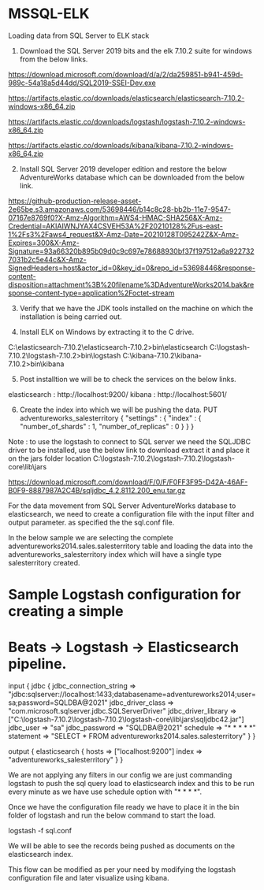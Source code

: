 # MSSQL-ELK
Loading data from SQL Server to ELK stack

1. Download the SQL Server 2019 bits and the elk 7.10.2 suite for windows from the below links.

https://download.microsoft.com/download/d/a/2/da259851-b941-459d-989c-54a18a5d44dd/SQL2019-SSEI-Dev.exe

https://artifacts.elastic.co/downloads/elasticsearch/elasticsearch-7.10.2-windows-x86_64.zip

https://artifacts.elastic.co/downloads/logstash/logstash-7.10.2-windows-x86_64.zip

https://artifacts.elastic.co/downloads/kibana/kibana-7.10.2-windows-x86_64.zip

2. Install SQL Server 2019 developer edition and restore the below AdventureWorks database which can be downloaded from the below link.

https://github-production-release-asset-2e65be.s3.amazonaws.com/53698446/b14c8c28-bb2b-11e7-9547-07167e8769f0?X-Amz-Algorithm=AWS4-HMAC-SHA256&X-Amz-Credential=AKIAIWNJYAX4CSVEH53A%2F20210128%2Fus-east-1%2Fs3%2Faws4_request&X-Amz-Date=20210128T095242Z&X-Amz-Expires=300&X-Amz-Signature=93a66320b895b09d0c9c697e78688930bf37f197512a6a9227327031b2c5e44c&X-Amz-SignedHeaders=host&actor_id=0&key_id=0&repo_id=53698446&response-content-disposition=attachment%3B%20filename%3DAdventureWorks2014.bak&response-content-type=application%2Foctet-stream

3. Verify that we have the JDK tools installed on the machine on which the installation is being carried out.

4. Install ELK on Windows by extracting it to the C drive.

C:\elasticsearch-7.10.2\elasticsearch-7.10.2>bin\elasticsearch
C:\logstash-7.10.2\logstash-7.10.2>bin\logstash
C:\kibana-7.10.2\kibana-7.10.2>bin\kibana

5. Post installtion we will be to check the services on the below links.

elasticsearch : http://localhost:9200/
kibana : http://localhost:5601/

6. Create the index into which we will be pushing the data.
PUT adventureworks_salesterritory
{
"settings" : {
      "index" : {
              "number_of_shards" : 1,
              "number_of_replicas" : 0
                }
            }
}

Note :  to use the logstash to connect to SQL server we need the SQLJDBC driver to be installed, use the below link to download extract it and place it on the jars folder location C:\logstash-7.10.2\logstash-7.10.2\logstash-core\lib\jars

https://download.microsoft.com/download/F/0/F/F0FF3F95-D42A-46AF-B0F9-8887987A2C4B/sqljdbc_4.2.8112.200_enu.tar.gz

For the data movement from SQL Server AdventureWorks database to elasticsearch, we need to create a configuration file with the input filter and output parameter.
as specified the the sql.conf file. 

In the below sample we are selecting the complete adventureworks2014.sales.salesterritory table and loading the data into the adventureworks_salesterritory index which will have a single type salesterritory created.

# Sample Logstash configuration for creating a simple
# Beats -> Logstash -> Elasticsearch pipeline.

input {
  jdbc {
    jdbc_connection_string => "jdbc:sqlserver://localhost:1433;databasename=adventureworks2014;user=sa;password=SQLDBA@2021"
    jdbc_driver_class => "com.microsoft.sqlserver.jdbc.SQLServerDriver"
    jdbc_driver_library => ["C:\logstash-7.10.2\logstash-7.10.2\logstash-core\lib\jars\sqljdbc42.jar"]
    jdbc_user => "sa"
    jdbc_password => "SQLDBA@2021"
    schedule => "* * * * *"
    statement => "SELECT * FROM adventureworks2014.sales.salesterritory"
  }
}

output {
  elasticsearch {
    hosts => ["localhost:9200"]
    index => "adventureworks_salesterritory"
  }
}

We are not applying any filters in our config we are just commanding logstash to push the sql query load to elasticsearch index and this to be run every minute as we have use schedule option with "* * * *".

Once we have the configuration file ready we have to place it in the bin folder of logstash and run the below command to start the load.

logstash -f sql.conf

We will be able to see the records being pushed as documents on the elasticsearch index.

This flow can be modified as per your need by modifying the logstash configuration file and later visualize using kibana.

